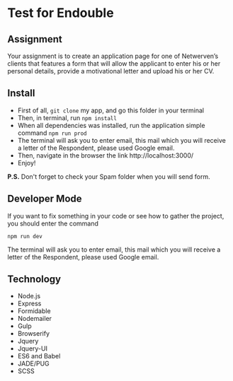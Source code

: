 # Test for Endouble
## Assignment
Your assignment is to create an application page for one of Netwerven’s clients that features a form that will allow the applicant to enter his or her personal details, provide a motivational letter and upload his or her CV.

## Install
- First of all, `git clone` my app, and go this folder in your terminal
- Then, in terminal, run `npm install`
- When all dependencies was installed, run the application simple command `npm run prod`
- The terminal will ask you to enter email, this mail which you will receive a letter of the Respondent, please used Google email.
- Then, navigate in the browser the link http://localhost:3000/
- Enjoy!

**P.S.**
Don't forget to check your Spam folder when you will send form.
## Developer Mode
If you want to fix something in your code or see how to gather the project, you should enter the command 
```
npm run dev
```
The terminal will ask you to enter email, this mail which you will receive a letter of the Respondent, please used Google email.
## Technology
- Node.js
- Express
- Formidable
- Nodemailer
- Gulp
- Browserify
- Jquery
- Jquery-UI
- ES6 and Babel
- JADE/PUG
- SCSS
